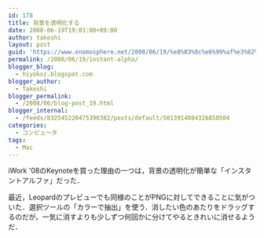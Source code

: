 ```yaml
---
id: 178
title: 背景を透明化する
date: 2008-06-19T19:03:00+09:00
author: takeshi
layout: post
guid: 'https://www.enomosphere.net/2008/06/19/%e8%83%8c%e6%99%af%e3%82%92%e9%80%8f%e6%98%8e%e5%8c%96%e3%81%99%e3%82%8b/'
permalink: /2008/06/19/instant-alpha/
blogger_blog:
  - hiyokoz.blogspot.com
blogger_author:
  - Takeshi
blogger_permalink:
  - /2008/06/blog-post_19.html
blogger_internal:
  - /feeds/832545220475396382/posts/default/5013914084326850504
categories:
  - コンピュータ
tags:
  - Mac
---
```

iWork '08のKeynoteを買った理由の一つは，背景の透明化が簡単な「インスタントアルファ」だった．

最近，Leopardのプレビューでも同様のことがPNGに対してできることに気がついた．選択ツールの「カラーで抽出」を使う．消したい色のあたりをドラッグするのだが，一気に消すよりも少しずつ何回かに分けてやるときれいに消せるようだ．